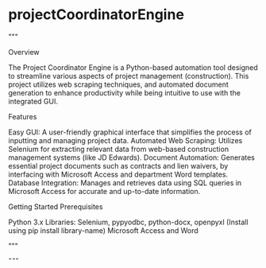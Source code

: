 # projectCoordinatorEngine

"""

Overview

The Project Coordinator Engine is a Python-based automation tool designed to streamline various aspects of project management (construction). This project utilizes web scraping techniques, and automated document generation to enhance productivity while being intuitive to use with the integrated GUI.

Features

Easy GUI: A user-friendly graphical interface that simplifies the process of inputting and managing project data.
Automated Web Scraping: Utilizes Selenium for extracting relevant data from web-based construction management systems (like JD Edwards).
Document Automation: Generates essential project documents such as contracts and lien waivers, by interfacing with Microsoft Access and department Word templates.
Database Integration: Manages and retrieves data using SQL queries in Microsoft Access for accurate and up-to-date information.

Getting Started
Prerequisites

Python 3.x
Libraries: Selenium, pypyodbc, python-docx, openpyxl (Install using pip install library-name)
Microsoft Access and Word


"""


    """
    
